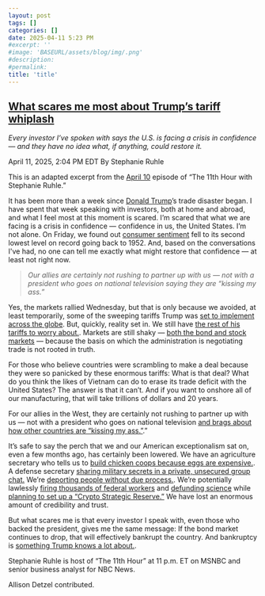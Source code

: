 ```yaml
---
layout: post
tags: []
categories: []
date: 2025-04-11 5:23 PM
#excerpt: ''
#image: 'BASEURL/assets/blog/img/.png'
#description:
#permalink:
title: 'title'
---
```



## [What scares me most about Trump’s tariff whiplash](https://www.msnbc.com/top-stories/latest/trump-tariffs-scares-crisis-in-confidence-rcna200847)

*Every investor I’ve spoken with says the U.S. is facing a crisis in confidence — and they have no idea what, if anything, could restore it.*

April 11, 2025, 2:04 PM EDT
By Stephanie Ruhle

This is an adapted excerpt from the [April 10](https://www.msnbc.com/11th-hour) episode of “The 11th Hour with Stephanie Ruhle.”

It has been more than a week since [Donald Trump](https://www.msnbc.com/donald-trump)’s trade disaster began. I have spent that week speaking with investors, both at home and abroad, and what I feel most at this moment is scared. I’m scared that what we are facing is a crisis in confidence — confidence in us, the United States. I’m not alone. On Friday, we found out [consumer sentiment](http://www.sca.isr.umich.edu/) fell to its second lowest level on record going back to 1952. And, based on the conversations I've had, no one can tell me exactly what might restore that confidence — at least not right now.

> *Our allies are certainly not rushing to partner up with us — not with a president who goes on national television saying they are “kissing my ass.”*

Yes, the markets rallied Wednesday, but that is only because we avoided, at least temporarily, some of the sweeping tariffs Trump was [set to implement across the globe](https://www.msnbc.com/rachel-maddow-show/maddowblog/trump-pauses-reciprocal-tariffs-90-days-raises-china-stocks-rcna200464). But, quickly, reality set in. We still have [the rest of his tariffs to worry about.](https://www.msnbc.com/deadline-white-house/watch/-total-180-trump-halts-some-tariffs-for-90-days-while-escalating-trade-war-with-china-236957765656). Markets are still shaky — [both the bond and stock markets](https://www.cnbc.com/2025/04/10/stock-market-today-live-updates.html) — because the basis on which the administration is negotiating trade is not rooted in truth.

For those who believe countries were scrambling to make a deal because they were so panicked by these enormous tariffs: What is that deal? What do you think the likes of Vietnam can do to erase its trade deficit with the United States? The answer is that it can’t. And if you want to onshore all of our manufacturing, that will take trillions of dollars and 20 years.

For our allies in the West, they are certainly not rushing to partner up with us — not with a president who goes on national television [and brags about how other countries are “kissing my ass.”](https://www.nbcnews.com/video/negotiating-countries-are-kissing-my-a-trump-says-236911685588).”

It’s safe to say the perch that we and our American exceptionalism sat on, even a few months ago, has certainly been lowered. We have an agriculture secretary who tells us to [build chicken coops because eggs are expensive.](https://www.msnbc.com/opinion/msnbc-opinion/egg-prices-trump-agriculture-truth-backyard-chickens-rcna195859). A defense secretary [sharing military secrets in a private, unsecured group chat.](https://www.msnbc.com/opinion/msnbc-opinion/pete-hegseth-signal-houthis-group-text-atlantic-rcna197992) We’re [deporting people without due process.](https://www.msnbc.com/opinion/msnbc-opinion/trump-deportations-tren-de-aragua-alien-enemies-due-process-rcna197108). We’re potentially lawlessly [firing thousands of federal workers](https://www.youtube.com/watch?v=ufJUEapl7xs) and [defunding science](https://www.youtube.com/watch?v=25MWRlE0u14) while [planning to set up a “Crypto Strategic Reserve.”](https://www.npr.org/2025/03/04/g-s1-51748/trump-crypto-reserve-bitcoin-stockpile-ether) We have lost an enormous amount of credibility and trust.

But what scares me is that every investor I speak with, even those who backed the president, gives me the same message: If the bond market continues to drop, that will effectively bankrupt the country. And bankruptcy is [something Trump knows a lot about.](https://www.msnbc.com/katie-phang/watch/-trump-who-has-repeatedly-gone-bankrupt-wants-to-set-the-fiscal-and-economic-policy-of-the-u-s-218826309695).

Stephanie Ruhle is host of “The 11th Hour” at 11 p.m. ET on MSNBC and senior business analyst for NBC News.

Allison Detzel contributed.

